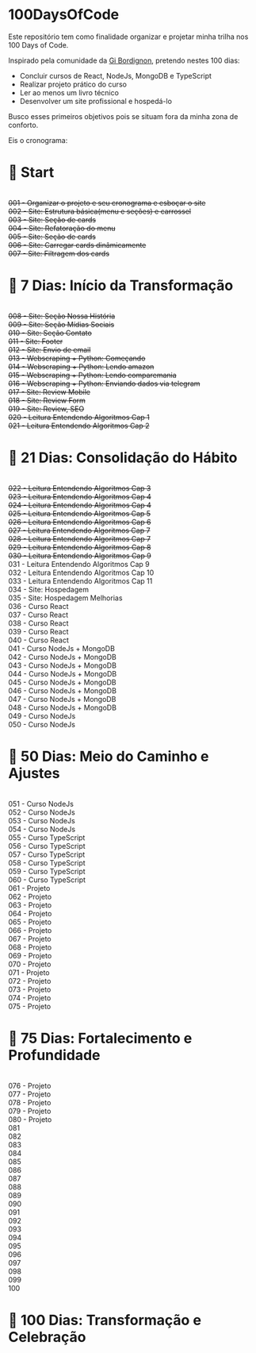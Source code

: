 # 100DaysOfCode

Este repositório tem como finalidade organizar e projetar minha trilha nos 100 Days of Code.

Inspirado pela comunidade da <a href="https://github.com/sspacecoding">Gi Bordignon</a>, pretendo nestes 100 dias:

- Concluir cursos de React, NodeJs, MongoDB e TypeScript
- Realizar projeto prático do curso
- Ler ao menos um livro técnico
- Desenvolver um site profissional e hospedá-lo

Busco esses primeiros objetivos pois se situam fora da minha zona de conforto.

Eis o cronograma:

<h1>🚩 Start</h1>

<br>~~001 - Organizar o projeto e seu cronograma e esboçar o site~~
<br>~~002 - Site: Estrutura básica(menu e seções) e carrossel~~
<br>~~003 - Site: Seção de cards~~
<br>~~004 - Site: Refatoração do menu~~
<br>~~005 - Site: Seção de cards~~
<br>~~006 - Site: Carregar cards dinâmicamente~~
<br>~~007 - Site: Filtragem dos cards~~
<br><h1>🚩 7 Dias: Início da Transformação</h1>
<br>~~008 - Site: Seção Nossa História~~
<br>~~009 - Site: Seção Mídias Sociais~~
<br>~~010 - Site: Seção Contato~~
<br>~~011 - Site: Footer~~
<br>~~012 - Site: Envio de email~~
<br>~~013 - Webscraping + Python: Começando~~
<br>~~014 - Webscraping + Python: Lendo amazon~~
<br>~~015 - Webscraping + Python: Lendo comparemania~~
<br>~~016 - Webscraping + Python: Enviando dados via telegram~~
<br>~~017 - Site: Review Mobile~~
<br>~~018 - Site: Review Form~~
<br>~~019 - Site: Review, SEO~~
<br>~~020 - Leitura Entendendo Algoritmos Cap 1~~
<br>~~021 - Leitura Entendendo Algoritmos Cap 2~~
<br><h1>🚩 21 Dias: Consolidação do Hábito</h1>
<br>~~022 - Leitura Entendendo Algoritmos Cap 3~~
<br>~~023 - Leitura Entendendo Algoritmos Cap 4~~
<br>~~024 - Leitura Entendendo Algoritmos Cap 4~~
<br>~~025 - Leitura Entendendo Algoritmos Cap 5~~
<br>~~026 - Leitura Entendendo Algoritmos Cap 6~~
<br>~~027 - Leitura Entendendo Algoritmos Cap 7~~
<br>~~028 - Leitura Entendendo Algoritmos Cap 7~~
<br>~~029 - Leitura Entendendo Algoritmos Cap 8~~
<br>~~030 - Leitura Entendendo Algoritmos Cap 9~~
<br>031 - Leitura Entendendo Algoritmos Cap 9
<br>032 - Leitura Entendendo Algoritmos Cap 10
<br>033 - Leitura Entendendo Algoritmos Cap 11
<br>034 - Site: Hospedagem
<br>035 - Site: Hospedagem Melhorias
<br>036 - Curso React
<br>037 - Curso React
<br>038 - Curso React
<br>039 - Curso React
<br>040 - Curso React
<br>041 - Curso NodeJs + MongoDB
<br>042 - Curso NodeJs + MongoDB
<br>043 - Curso NodeJs + MongoDB
<br>044 - Curso NodeJs + MongoDB
<br>045 - Curso NodeJs + MongoDB
<br>046 - Curso NodeJs + MongoDB
<br>047 - Curso NodeJs + MongoDB
<br>048 - Curso NodeJs + MongoDB
<br>049 - Curso NodeJs
<br>050 - Curso NodeJs
<br><h1>🚩 50 Dias: Meio do Caminho e Ajustes</h1>
<br>051 - Curso NodeJs
<br>052 - Curso NodeJs
<br>053 - Curso NodeJs
<br>054 - Curso NodeJs
<br>055 - Curso TypeScript
<br>056 - Curso TypeScript
<br>057 - Curso TypeScript
<br>058 - Curso TypeScript
<br>059 - Curso TypeScript
<br>060 - Curso TypeScript
<br>061 - Projeto
<br>062 - Projeto
<br>063 - Projeto
<br>064 - Projeto
<br>065 - Projeto
<br>066 - Projeto
<br>067 - Projeto
<br>068 - Projeto
<br>069 - Projeto
<br>070 - Projeto
<br>071 - Projeto
<br>072 - Projeto
<br>073 - Projeto
<br>074 - Projeto
<br>075 - Projeto
<br><h1>🚩 75 Dias: Fortalecimento e Profundidade</h1>
<br>076 - Projeto
<br>077 - Projeto
<br>078 - Projeto
<br>079 - Projeto
<br>080 - Projeto
<br>081
<br>082
<br>083
<br>084
<br>085
<br>086
<br>087
<br>088
<br>089
<br>090
<br>091
<br>092
<br>093
<br>094
<br>095
<br>096
<br>097
<br>098
<br>099
<br>100
<br><h1>🚩 100 Dias: Transformação e Celebração</h1>
